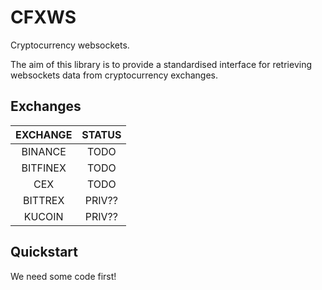 # CFXWS
Cryptocurrency websockets.

The aim of this library is to provide a standardised interface for retrieving websockets data from cryptocurrency exchanges.

## Exchanges

|EXCHANGE|STATUS|
|:-:|:-:|
|BINANCE|TODO|
|BITFINEX|TODO|
|CEX|TODO|
|BITTREX|PRIV??|
|KUCOIN|PRIV??|

## Quickstart
We need some code first!
